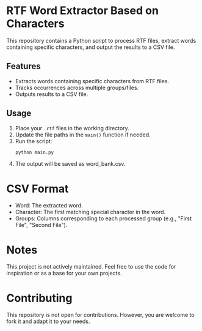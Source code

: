 # RTF Word Extractor Based on Characters

This repository contains a Python script to process RTF files, extract words containing specific characters, and output the results to a CSV file.

## Features

- Extracts words containing specific characters from RTF files.
- Tracks occurrences across multiple groups/files.
- Outputs results to a CSV file.

## Usage

1. Place your `.rtf` files in the working directory.
2. Update the file paths in the `main()` function if needed.
3. Run the script:
   ```bash
   python main.py
   ```
4. The output will be saved as word_bank.csv.

# CSV Format
- Word: The extracted word.
- Character: The first matching special character in the word.
- Groups: Columns corresponding to each processed group (e.g., "First File", "Second File").

# Notes
This project is not actively maintained.
Feel free to use the code for inspiration or as a base for your own projects.

# Contributing
This repository is not open for contributions. However, you are welcome to fork it and adapt it to your needs.
